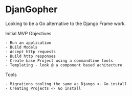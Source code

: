 DjanGopher
==========

Looking to be a Go alternative to the Django Frame work.

Initial MVP Objectives

    - Run an application 
    - Build Models 
    - Accept http requests 
    - Build http responses
    - Create base Project using a commandline tools
    - Templating - look @ a component based achitecture 

Tools

    - Migrations tooling the same as Django <- Go install 
    - Creating Projects <- Go install 

    